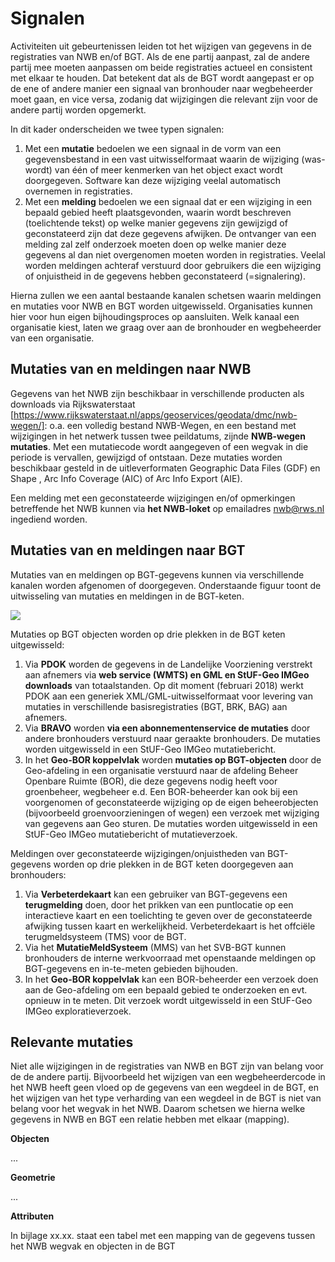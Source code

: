 # Signalen

Activiteiten uit gebeurtenissen leiden tot het wijzigen van gegevens in de registraties van NWB en/of BGT. Als de ene partij aanpast, zal de andere partij mee moeten aanpassen om beide registraties actueel en consistent met elkaar te houden. Dat betekent dat als de BGT wordt aangepast er op de ene of andere manier een signaal van bronhouder naar wegbeheerder moet gaan, en vice versa, zodanig dat wijzigingen die relevant zijn voor de andere partij worden opgemerkt.

In dit kader onderscheiden we twee typen signalen:

1. Met een **mutatie** bedoelen we een signaal in de vorm van een gegevensbestand in een vast uitwisselformaat waarin de wijziging (was-wordt) van één of meer kenmerken van het object exact wordt doorgegeven. Software kan deze wijziging veelal automatisch overnemen in registraties.
2. Met een **melding** bedoelen we een signaal dat er een wijziging in een bepaald gebied heeft plaatsgevonden, waarin wordt beschreven (toelichtende tekst) op welke manier gegevens zijn gewijzigd of geconstateerd zijn dat deze gegevens afwijken. De ontvanger van een melding zal zelf onderzoek moeten doen op welke manier deze gegevens al dan niet overgenomen moeten worden in registraties. Veelal worden meldingen achteraf verstuurd door gebruikers die een wijziging of onjuistheid in de gegevens hebben geconstateerd (=signalering).

Hierna zullen we een aantal bestaande kanalen schetsen waarin meldingen en mutaties voor NWB en BGT worden uitgewisseld. Organisaties kunnen hier voor hun eigen bijhoudingsproces op aansluiten. Welk kanaal een organisatie kiest, laten we graag over aan de bronhouder en wegbeheerder van een organisatie.

## Mutaties van en meldingen naar NWB 

Gegevens van het NWB zijn beschikbaar in verschillende producten als downloads via Rijkswaterstaat [https://www.rijkswaterstaat.nl/apps/geoservices/geodata/dmc/nwb-wegen/]: o.a. een volledig bestand NWB-Wegen, en een bestand met wijzigingen in het netwerk tussen twee peildatums, zijnde **NWB-wegen mutaties**. Met een mutatiecode wordt aangegeven of een wegvak in die periode is vervallen, gewijzigd of ontstaan. Deze mutaties worden beschikbaar gesteld in de uitleverformaten Geographic Data Files (GDF) en Shape , Arc Info Coverage (AIC) of Arc Info Export (AIE).  

Een melding met een geconstateerde wijzigingen en/of opmerkingen betreffende het NWB kunnen via **het NWB-loket** op emailadres nwb@rws.nl ingediend worden.

## Mutaties van en meldingen naar BGT
Mutaties van en meldingen op BGT-gegevens kunnen via verschillende kanalen worden afgenomen of doorgegeven. Onderstaande figuur toont de uitwisseling van mutaties en meldingen in de BGT-keten.

![](media/bgt-referentiemodel.png)

Mutaties op BGT objecten worden op drie plekken in de BGT keten uitgewisseld:
1. Via **PDOK** worden de gegevens in de Landelijke Voorziening verstrekt aan afnemers via **web service (WMTS) en GML en StUF-Geo IMGeo downloads** van totaalstanden. Op dit moment (februari 2018) werkt PDOK aan een generiek XML/GML-uitwisselformaat voor levering van mutaties in verschillende basisregistraties (BGT, BRK, BAG) aan afnemers.
2. Via **BRAVO** worden **via een abonnementenservice de mutaties** door andere bronhouders verstuurd naar geraakte bronhouders. De mutaties worden uitgewisseld in een StUF-Geo IMGeo mutatiebericht.
3. In het **Geo-BOR koppelvlak** worden **mutaties op BGT-objecten** door de Geo-afdeling in een organisatie verstuurd naar de afdeling Beheer Openbare Ruimte (BOR), die deze gegevens nodig heeft voor groenbeheer, wegbeheer e.d. Een BOR-beheerder kan ook bij een voorgenomen of geconstateerde wijziging op de eigen beheerobjecten (bijvoorbeeld groenvoorzieningen of wegen) een verzoek met wijziging van gegevens aan Geo sturen. De mutaties worden uitgewisseld in een StUF-Geo IMGeo mutatiebericht of mutatieverzoek.

Meldingen over geconstateerde wijzigingen/onjuistheden van BGT-gegevens worden op drie plekken in de BGT keten doorgegeven aan bronhouders:
1. Via **Verbeterdekaart** kan een gebruiker van BGT-gegevens een **terugmelding** doen, door het prikken van een puntlocatie op een interactieve kaart en een toelichting te geven over de geconstateerde afwijking tussen kaart en werkelijkheid. Verbeterdekaart is het offciële terugmeldsysteem (TMS) voor de BGT.
2. Via het **MutatieMeldSysteem** (MMS) van het SVB-BGT kunnen bronhouders de interne werkvoorraad met openstaande meldingen op BGT-gegevens en in-te-meten gebieden bijhouden. 
3. In het **Geo-BOR koppelvlak** kan een BOR-beheerder een verzoek doen aan de Geo-afdeling om een bepaald gebied te onderzoeken en evt. opnieuw in te meten. Dit verzoek wordt uitgewisseld in een StUF-Geo IMGeo exploratieverzoek.

## Relevante mutaties

Niet alle wijzigingen in de registraties van NWB en BGT zijn van belang voor de de andere partij. Bijvoorbeeld het wijzigen van een wegbeheerdercode in het NWB heeft geen vloed op de gegevens van een wegdeel in de BGT, en het wijzigen van het type verharding van een wegdeel in de BGT is niet van belang voor het wegvak in het NWB. Daarom schetsen we hierna welke gegevens in NWB en BGT een relatie hebben met elkaar (mapping). 

**Objecten**

...

**Geometrie**

...

**Attributen**

In bijlage xx.xx. staat een tabel met een mapping van de gegevens tussen het NWB wegvak en objecten in de BGT


